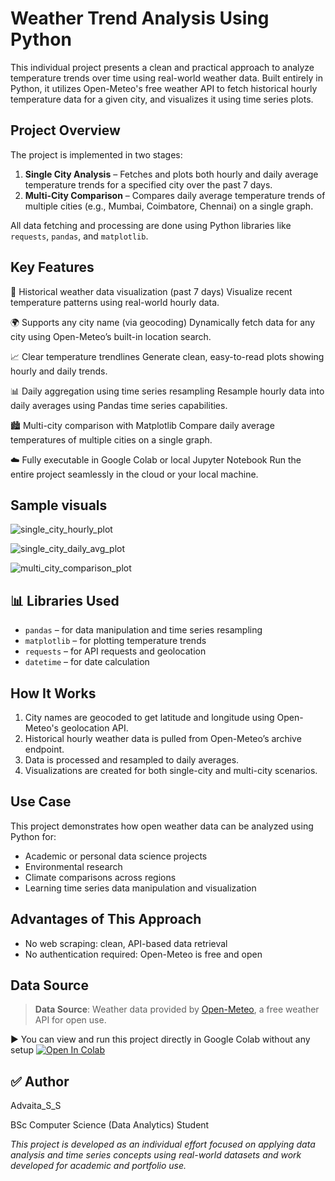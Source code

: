 # Weather Trend Analysis Using Python

This individual project presents a clean and practical approach to analyze temperature trends over time using real-world weather data. Built entirely in Python, it utilizes Open-Meteo's free weather API to fetch historical hourly temperature data for a given city, and visualizes it using time series plots.

## Project Overview

The project is implemented in two stages:

1. **Single City Analysis** – Fetches and plots both hourly and daily average temperature trends for a specified city over the past 7 days.
2. **Multi-City Comparison** – Compares daily average temperature trends of multiple cities (e.g., Mumbai, Coimbatore, Chennai) on a single graph.

All data fetching and processing are done using Python libraries like `requests`, `pandas`, and `matplotlib`.

## Key Features

📅 Historical weather data visualization (past 7 days)
Visualize recent temperature patterns using real-world hourly data.

🌍 Supports any city name (via geocoding)
Dynamically fetch data for any city using Open-Meteo’s built-in location search.

📈 Clear temperature trendlines
Generate clean, easy-to-read plots showing hourly and daily trends.

📊 Daily aggregation using time series resampling
Resample hourly data into daily averages using Pandas time series capabilities.

🏙️ Multi-city comparison with Matplotlib
Compare daily average temperatures of multiple cities on a single graph.

☁️ Fully executable in Google Colab or local Jupyter Notebook
Run the entire project seamlessly in the cloud or your local machine.

## Sample visuals

![single_city_hourly_plot](https://github.com/user-attachments/assets/46bbc0c7-3453-4da0-87cb-795cfa1350a7)

![single_city_daily_avg_plot](https://github.com/user-attachments/assets/cfdbb4e5-14ae-45b1-ad97-b2d4462119b3)

![multi_city_comparison_plot](https://github.com/user-attachments/assets/6d446176-b2f5-46f4-b589-fa68899b56bc)

## 📊 Libraries Used

- `pandas` – for data manipulation and time series resampling
- `matplotlib` – for plotting temperature trends
- `requests` – for API requests and geolocation
- `datetime` – for date calculation

## How It Works

1. City names are geocoded to get latitude and longitude using Open-Meteo's geolocation API.
2. Historical hourly weather data is pulled from Open-Meteo’s archive endpoint.
3. Data is processed and resampled to daily averages.
4. Visualizations are created for both single-city and multi-city scenarios.

## Use Case

This project demonstrates how open weather data can be analyzed using Python for:

- Academic or personal data science projects
- Environmental research
- Climate comparisons across regions
- Learning time series data manipulation and visualization

## Advantages of This Approach

- No web scraping: clean, API-based data retrieval
- No authentication required: Open-Meteo is free and open

## Data Source

> **Data Source**: Weather data provided by [Open-Meteo](https://open-meteo.com/), a free weather API for open use.

▶️ You can view and run this project directly in Google Colab without any setup
[![Open In Colab](https://colab.research.google.com/assets/colab-badge.svg)](https://colab.research.google.com/github/advaita-s/weather-trend-analysis-python/blob/main/weather-time-series-analysis.ipynb)


## ✅ Author
Advaita_S_S

BSc Computer Science (Data Analytics) Student

*This project is developed as an individual effort focused on applying data analysis and time series concepts using real-world datasets and work developed for academic and portfolio use.*





